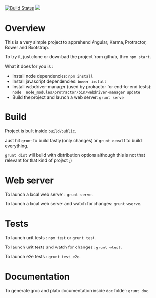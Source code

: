 
[![Build Status](https://travis-ci.org/jdat82/learning-angular.svg)](https://travis-ci.org/jdat82/learning-angular)
![](https://img.shields.io/david/dev/jdat82/learning-angular.svg)

# Overview

This is a very simple project to apprehend Angular, Karma, Protractor, Bower and Bootstrap.

To try it, just clone or download the project from github, then `npm start`.

What it does for you is :
- Install node dependencies: `npm install`
- Install javascript dependencies: `bower install`
- Install webdriver-manager (used by protractor for end-to-end tests): `node 
node_modules/protractor/bin/webdriver-manager update`
- Build the project and launch a web server: `grunt serve`

# Build

Project is built inside `build/public`.

Just hit `grunt` to build fastly (only changes) or `grunt devall` to build everything.

`grunt dist` will build with distribution options although this is not that relevant for that kind of project ;)

# Web server

To launch a local web server : `grunt serve`.

To launch a local web server and watch for changes: `grunt wserve`.

# Tests

To launch unit tests : `npm test` or `grunt test`.

To launch unit tests and watch for changes : `grunt wtest`.

To launch e2e tests : `grunt test_e2e`.

# Documentation

To generate groc and plato documentation inside `doc` folder: `grunt doc`. 
